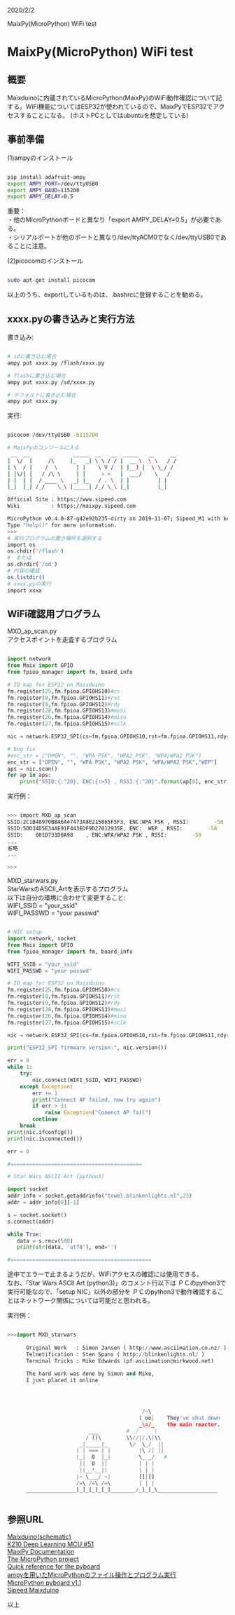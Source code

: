 
2020/2/2

MaixPy(MicroPython) WiFi test
# MaixPy(MicroPython) WiFi test

## 概要
Maixduinoに内蔵されているMicroPython(MaixPy)のWiFi動作確認について記する。WiFi機能についてはESP32が使われているので、MaixPyでESP32でアクセスすることになる。
(ホストPCとしてはubuntuを想定している)

## 事前準備
(1)ampyのインストール   

```bash

pip install adafruit-ampy
export AMPY_PORT=/dev/ttyUSB0
export AMPY_BAUD=115200
export AMPY_DELAY=0.5
```
重要：   
・他のMicroPythonボードと異なり「export AMPY_DELAY=0.5」が必要である。   
・シリアルポートが他のボートと異なり/dev/ttyACM0でなく/dev/ttyUSB0であることに注意。  

(2)picocomのインストール
```bash

sudo apt-get install picocom
```
以上のうち、exportしているものは、.bashrcに登録することを勧める。


## xxxx.pyの書き込みと実行方法

書き込み:
```bash

# sdに書き込む場合
ampy put xxxx.py /flash/xxxx.py

# flashに書き込む場合
ampy put xxxx.py /sd/xxxx.py

# デフォルトに書き込む場合
ampy put xxxx.py

```

実行:
```bash

picocom /dev/ttyUSB0 -b115200

# MaixPyのコンソールに入る
 __  __              _____  __   __  _____   __     __
|  \/  |     /\     |_   _| \ \ / / |  __ \  \ \   / /
| \  / |    /  \      | |    \ V /  | |__) |  \ \_/ /
| |\/| |   / /\ \     | |     > <   |  ___/    \   /
| |  | |  / ____ \   _| |_   / . \  | |         | |
|_|  |_| /_/    \_\ |_____| /_/ \_\ |_|         |_|

Official Site : https://www.sipeed.com
Wiki          : https://maixpy.sipeed.com

MicroPython v0.4.0-87-g42e92b235-dirty on 2019-11-07; Sipeed_M1 with kendryte-k210
Type "help()" for more information.
>>> 
# 実行プログラムの置き場所を選択する
import os
os.chdir('/flash')
#　または
os.chrdir('/sd')
# 内容の確認
os.listdir()
# xxxx.pyの実行
import xxxx
```
## WiFi確認用プログラム

MXD_ap_scan.py   
アクセスポイントを走査するプログラム
```python

import network
from Maix import GPIO
from fpioa_manager import fm, board_info

# IO map for ESP32 on Maixduino
fm.register(25,fm.fpioa.GPIOHS10)#cs
fm.register(8,fm.fpioa.GPIOHS11)#rst
fm.register(9,fm.fpioa.GPIOHS12)#rdy
fm.register(28,fm.fpioa.GPIOHS13)#mosi
fm.register(26,fm.fpioa.GPIOHS14)#miso
fm.register(27,fm.fpioa.GPIOHS15)#sclk

nic = network.ESP32_SPI(cs=fm.fpioa.GPIOHS10,rst=fm.fpioa.GPIOHS11,rdy=fm.fpioa.GPIOHS12, mosi=fm.fpioa.GPIOHS13,miso=fm.fpioa.GPIOHS14,sclk=fm.fpioa.GPIOHS15)

# bug fix
#enc_str = ["OPEN", "", "WPA PSK", "WPA2 PSK", "WPA/WPA2 PSK"]
enc_str = ["OPEN", "", "WPA PSK", "WPA2 PSK", "WPA/WPA2 PSK","WEP"]
aps = nic.scan()
for ap in aps:
    print("SSID:{:^20}, ENC:{:>5} , RSSI:{:^20}".format(ap[0], enc_str[ap[1]], ap[2]) )

```
実行例：
```bash

>>> import MXD_ap_scan
SSID:2C1B48970BBA6A47473A8E215865F5F3, ENC:WPA PSK , RSSI:        -58         
SSID:5DD34D5E34AE91F443EDF9D27012935E, ENC:  WEP , RSSI:        -58         
SSID:    001D731D0A98    , ENC:WPA/WPA2 PSK , RSSI:        -59         
...
省略
...

>>> 

```


MXD_starwars.py   
StarWarsのASCII_Artを表示するプログラム   
以下は自分の環境に合わせて変更すること:   
WIFI_SSID = "your_ssid"  
WIFI_PASSWD = "your passwd"  
```python

# NIC setup
import network, socket
from Maix import GPIO
from fpioa_manager import fm, board_info

WIFI_SSID = "your_ssid"
WIFI_PASSWD = "your passwd"

# IO map for ESP32 on Maixduino
fm.register(25,fm.fpioa.GPIOHS10)#cs
fm.register(8,fm.fpioa.GPIOHS11)#rst
fm.register(9,fm.fpioa.GPIOHS12)#rdy
fm.register(28,fm.fpioa.GPIOHS13)#mosi
fm.register(26,fm.fpioa.GPIOHS14)#miso
fm.register(27,fm.fpioa.GPIOHS15)#sclk

nic = network.ESP32_SPI(cs=fm.fpioa.GPIOHS10,rst=fm.fpioa.GPIOHS11,rdy=fm.fpioa.GPIOHS12, mosi=fm.fpioa.GPIOHS13,miso=fm.fpioa.GPIOHS14,sclk=fm.fpioa.GPIOHS15)

print("ESP32_SPI firmware version:", nic.version())

err = 0
while 1:
    try:
        nic.connect(WIFI_SSID, WIFI_PASSWD)
    except Exception:
        err += 1
        print("Connect AP failed, now try again")
        if err > 3:
            raise Exception("Conenct AP fail")
        continue
    break
print(nic.ifconfig())
print(nic.isconnected())

err = 0

#==========================================

# Star Wars ASCII Art (python3)

import socket
addr_info = socket.getaddrinfo("towel.blinkenlights.nl",23)
addr = addr_info[0][-1]

s = socket.socket()
s.connect(addr)

while True:
   data = s.recv(500)
   print(str(data, 'utf8'), end='')

#=============================================
```
途中でエラーで止まるようだが、WiFiアクセスの確認には使用できる。　　　   
なお、「Star Wars ASCII Art (python3)」のコメント行以下は
ＰＣのpython3で実行可能なので、「setup NIC」以外の部分を
ＰＣのpython3で動作確認することはネットワーク関係については可能だと思われる。

実行例：
```python

>>>import MXD_starwars
                            
      Original Work   : Simon Jansen ( http://www.asciimation.co.nz/ )   
      Telnetification : Sten Spans ( http://blinkenlights.nl/ )          
      Terminal Tricks : Mike Edwards (pf-asciimation@mirkwood.net)       
                                                                         
      The hard work was done by Simon and Mike,                          
      I just placed it online




                                           /~\                           
                                          ( oo|    They've shut down     
                                          _\=/_    the main reactor.     
                          ___         #  /  _  \                         
                         / ()\        \\//|/.\|\\                        
                       _|_____|_       \/  \_/  ||                       
                      | | === | |         |\ /| ||                       
                      |_|  O  |_|         \_ _/   #                      
                       ||  O  ||          | | |                          
                       ||__*__||          | | |                          
                      |~ \___/ ~|         []|[]                          
                      /=\ /=\ /=\         | | |                          
      ________________[_]_[_]_[_]________/_]_[_\___________________



```



## 参照URL

[Maixduino(schematic)](http://dl.sipeed.com/MAIX/HDK/Maixduino/Maixduino-4.30/Maixduino-4.30%28schematic%29.pdf)   
[K210 Deep Learning MCU #51](https://github.com/NirViaje/nirviaje.github.io/issues/51)   
[MaixPy Documentation](https://maixpy.sipeed.com/en/)   
[The MicroPython project](https://github.com/micropython/micropython)     
[Quick reference for the pyboard](http://docs.micropython.org/en/latest/pyboard/quickref.html)   
[ampyを用いたMicroPythonのファイル操作とプログラム実行](https://blog.goediy.com/?p=335)    
[MicroPython pyboard v1.1](https://www.switch-science.com/catalog/3488/)   
[Sipeed Maixduino](https://www.switch-science.com/catalog/5707/)   

以上
